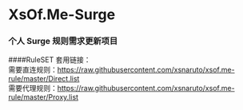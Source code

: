 # XsOf.Me-Surge  
### 个人 Surge 规则需求更新项目

####RuleSET 套用链接：  
需要直连规则：https://raw.githubusercontent.com/xsnaruto/xsof.me-rule/master/Direct.list  
需要代理规则：https://raw.githubusercontent.com/xsnaruto/xsof.me-rule/master/Proxy.list
